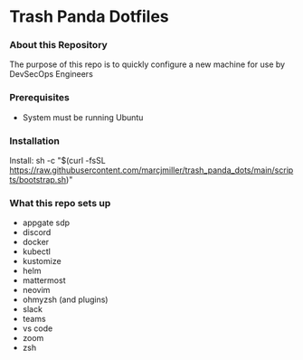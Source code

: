 # Trash Panda Dotfiles

### About this Repository
The purpose of this repo is to quickly configure a new machine for use by DevSecOps Engineers

### Prerequisites
- System must be running Ubuntu 

### Installation
Install: sh -c "$(curl -fsSL https://raw.githubusercontent.com/marcjmiller/trash_panda_dots/main/scripts/bootstrap.sh)"

### What this repo sets up
- appgate sdp
- discord
- docker
- kubectl
- kustomize
- helm
- mattermost
- neovim
- ohmyzsh (and plugins)
- slack
- teams
- vs code
- zoom
- zsh

